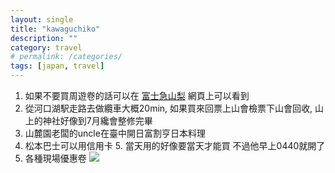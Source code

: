 ```yaml
---
layout: single
title: "kawaguchiko"
description: ""
category: travel
# permalink: /categories/
tags: [japan, travel]
---
```


1. 如果不要買周遊卷的話可以在 [富士急山梨][1] 網頁上可以看到
2. 從河口湖駅走路去做纜車大概20min, 如果買來回票上山會檢票下山會回收, 山上的神社好像到7月纔會整修完畢
3. 山麓園老闆的uncle在臺中開日富割亨日本料理
4. 松本巴士可以用信用卡
	5. 當天用的好像要當天才能買 不過他早上0440就開了　
6. 各種現場優惠卷 ![][image-1]

[1]:	http://www.yamanashibus.com/omnibus

[image-1]:	http://i.imgur.com/1wljTEd.jpg